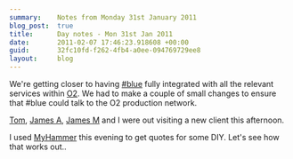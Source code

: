 ```yaml
---
summary:    Notes from Monday 31st January 2011
blog_post:  true
title:      Day notes - Mon 31st Jan 2011
date:       2011-02-07 17:46:23.918608 +00:00
guid:       32fc10fd-f262-4fb4-a0ee-094769729ee8
layout:     blog
---
```

We're getting closer to having [#blue](https://hashblue.com/) fully integrated with all the relevant services within [O2](http://www.o2.co.uk/).  We had to make a couple of small changes to ensure that #blue could talk to the O2 production network.

[Tom](http://tomafro.net/), [James A](http://interblah.net/), [James M](http://jamesmead.org/) and I were out visiting a new client this afternoon.

I used [MyHammer](http://www.myhammer.co.uk/) this evening to get quotes for some DIY.  Let's see how that works out..
